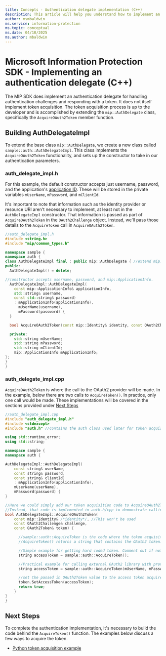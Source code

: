```yaml
---
title: Concepts - Authentication delegate implementation (C++)
description: This article will help you understand how to implement an authentication delegate in C++.
author: msmbaldwin
ms.service: information-protection
ms.topic: conceptual
ms.date: 04/10/2025
ms.author: mbaldwin
---
```

# Microsoft Information Protection SDK - Implementing an authentication delegate (C++)

The MIP SDK does implement an authentication delegate for handling authentication challenges and responding with a token. It does not itself implement token acquisition. The token acquisition process is up to the developer and is accomplished by extending the `mip::AuthDelegate` class, specifically the `AcquireOAuth2Token` member function.

## Building AuthDelegateImpl

To extend the base class `mip::AuthDelegate`, we create a new class called `sample::auth::AuthDelegateImpl`. This class implements the `AcquireOAuth2Token` functionality, and sets up the constructor to take in our authentication parameters.

### auth_delegate_impl.h

For this example, the default constructor accepts just username, password, and the application's [application ID](/azure/active-directory/develop/developer-glossary#application-id-client-id). These will be stored in the private variables `mUserName`, `mPassword`, and `mClientId`.

It's important to note that information such as the identity provider or resource URI aren't necessary to implement, at least not in the `AuthDelegateImpl` constructor. That information is passed as part of `AcquireOAuth2Token` in the `OAuth2Challenge` object. Instead, we'll pass those details to the `AcquireToken` call in `AcquireOAuth2Token`.

```cpp
//auth_delegate_impl.h
#include <string.h>
#include "mip/common_types.h"

namespace sample {
namespace auth {
class AuthDelegateImpl final : public mip::AuthDelegate { //extend mip::AuthDelegate base class
public:
  AuthDelegateImpl() = delete;

//constructor accepts username, password, and mip::ApplicationInfo.
  AuthDelegateImpl::AuthDelegateImpl(
    const mip::ApplicationInfo& applicationInfo,
    std::string& username,
    const std::string& password)
    : mApplicationInfo(applicationInfo),
      mUserName(username),
      mPassword(password) {
  }

  bool AcquireOAuth2Token(const mip::Identity& identity, const OAuth2Challenge& challenge, OAuth2Token& token) override;

  private:
    std::string mUserName;
    std::string mPassword;
    std::string mClientId;
    mip::ApplicationInfo mApplicationInfo;
};
}
}
```

### auth_delegate_impl.cpp

`AcquireOAuth2Token` is where the call to the OAuth2 provider will be made. In the example, below there are two calls to `AcquireToken()`. In practice, only one call would be made. These implementations will be covered in the sections provided under [Next Steps](#next-steps)

```cpp
//auth_delegate_impl.cpp
#include "auth_delegate_impl.h"
#include <stdexcept>
#include "auth.h" //contains the auth class used later for token acquisition

using std::runtime_error;
using std::string;

namespace sample {
namespace auth {

AuthDelegateImpl::AuthDelegateImpl(
    const string& userName,
    const string& password,
    const string& clientId)
    : mApplicationInfo(applicationInfo),
    mUserName(userName),
    mPassword(password) {
}

//Here we could simply add our token acquisition code to AcquireOAuth2Token
//Instead, that code is implemented in auth.h/cpp to demonstrate calling an external library
bool AuthDelegateImpl::AcquireOAuth2Token(
    const mip::Identity& /*identity*/, //This won't be used
    const OAuth2Challenge& challenge,
    const OAuth2Token& token) {

      //sample::auth::AcquireToken is the code where the token acquisition routine is implemented.
      //AcquireToken() returns a string that contains the OAuth2 token.

      //Simple example for getting hard coded token. Comment out if not used.
      string accessToken = sample::auth::AcquireToken();

      //Practical example for calling external OAuth2 library with provided authentication details.
      string accessToken = sample::auth::AcquireToken(mUserName, mPassword, mApplicationInfo.applicationId, challenge.GetAuthority(), challenge.GetResource());

      //set the passed in OAuth2Token value to the access token acquired by our provider
      token.SetAccessToken(accessToken);
      return true;
    }
}
}
```

## Next Steps

To complete the authentication implementation, it's necessary to build the code behind the `AcquireToken()` function. The examples below discuss a few ways to acquire the token.

- [Python token acquisition example](concept-authentication-acquire-token-py.md)
